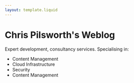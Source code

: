 ```yaml
---
layout: template.liquid
---
```


# Chris Pilsworth's Weblog

Expert development, consultancy services.  Specialising in:
* Content Management
* Cloud Infrastructure
* Security 
* Content Management